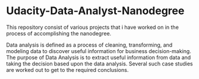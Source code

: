 # Udacity-Data-Analyst-Nanodegree
This repository consist of various projects that i have worked on in the process of accomplishing the nanodegree. 

Data analysis is defined as a process of cleaning, transforming, and modeling data to discover useful information for business decision-making. The purpose of Data Analysis is to extract useful information from data and taking the decision based upon the data analysis.
Several such case studies are worked out to get to the required conclusions.
